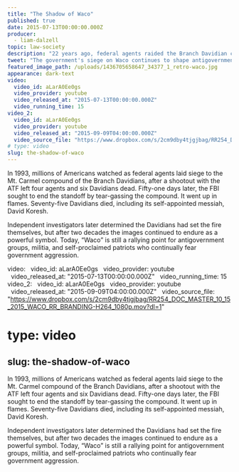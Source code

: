 ```yaml
---
title: "The Shadow of Waco"
published: true
date: 2015-07-13T00:00:00.000Z
producer:
  - liam-dalzell
topic: law-society
description: "22 years ago, federal agents raided the Branch Davidian compound in Waco, Texas, and generated a legacy that continues to shape antigovernment groups today."
tweet: "The government's siege on Waco continues to shape antigovernment groups today."
featured_image_path: /uploads/1436705658647_34377_1_retro-waco.jpg
appearance: dark-text
video:
  video_id: aLarA0Ee0gs
  video_provider: youtube
  video_released_at: "2015-07-13T00:00:00.000Z"
  video_running_time: 15
video_2:
  video_id: aLarA0Ee0gs
  video_provider: youtube
  video_released_at: "2015-09-09T04:00:00.000Z"
  video_source_file: "https://www.dropbox.com/s/2cm9dby4tjgjbag/RR254_DOC_MASTER_10_15_2015_WACO_RR_BRANDING-H264_1080p.mov?dl=1"
# type: video
slug: the-shadow-of-waco
---
```


In 1993, millions of Americans watched as federal agents laid siege to the Mt. Carmel compound of the Branch Davidians, after a shootout with the ATF left four agents and six Davidians dead. Fifty-one days later, the FBI sought to end the standoff by tear-gassing the compound. It went up in flames. Seventy-five Davidians died, including its self-appointed messiah, David Koresh.

Independent investigators later determined the Davidians had set the fire themselves, but after two decades the images continued to endure as a powerful symbol. Today, “Waco” is still a rallying point for antigovernment groups, militia, and self-proclaimed patriots who continually fear government aggression.

video:
  video_id: aLarA0Ee0gs
  video_provider: youtube
  video_released_at: "2015-07-13T00:00:00.000Z"
  video_running_time: 15
video_2:
  video_id: aLarA0Ee0gs
  video_provider: youtube
  video_released_at: "2015-09-09T04:00:00.000Z"
  video_source_file: "https://www.dropbox.com/s/2cm9dby4tjgjbag/RR254_DOC_MASTER_10_15_2015_WACO_RR_BRANDING-H264_1080p.mov?dl=1"
# type: video
slug: the-shadow-of-waco
---

In 1993, millions of Americans watched as federal agents laid siege to the Mt. Carmel compound of the Branch Davidians, after a shootout with the ATF left four agents and six Davidians dead. Fifty-one days later, the FBI sought to end the standoff by tear-gassing the compound. It went up in flames. Seventy-five Davidians died, including its self-appointed messiah, David Koresh.

Independent investigators later determined the Davidians had set the fire themselves, but after two decades the images continued to endure as a powerful symbol. Today, “Waco” is still a rallying point for antigovernment groups, militia, and self-proclaimed patriots who continually fear government aggression.


